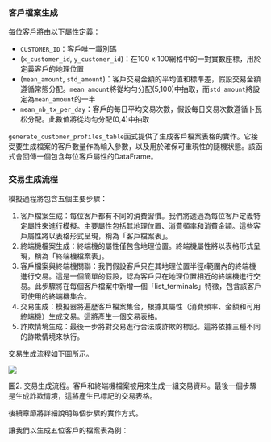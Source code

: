 ### 客戶檔案生成

每位客戶將由以下屬性定義：

- `CUSTOMER_ID`：客戶唯一識別碼
- (`x_customer_id`, `y_customer_id`)：在100 x 100網格中的一對實數座標，用於定義客戶的地理位置
- (`mean_amount`, `std_amount`)：客戶交易金額的平均值和標準差，假設交易金額遵循常態分配。`mean_amount`將從均勻分配(5,100)中抽取，而`std_amount`將設定為`mean_amount`的一半
- `mean_nb_tx_per_day`：客戶的每日平均交易次數，假設每日交易次數遵循卜瓦松分配。此數值將從均勻分配(0,4)中抽取

`generate_customer_profiles_table`函式提供了生成客戶檔案表格的實作。它接受要生成檔案的客戶數量作為輸入參數，以及用於確保可重現性的隨機狀態。該函式會回傳一個包含每位客戶屬性的DataFrame。

### 交易生成流程

模擬過程將包含五個主要步驟：

1. 客戶檔案生成：每位客戶都有不同的消費習慣。我們將透過為每位客戶定義特定屬性來進行模擬。主要屬性包括其地理位置、消費頻率和消費金額。這些客戶屬性將以表格形式呈現，稱為「客戶檔案表」。
2. 終端機檔案生成：終端機的屬性僅包含地理位置。終端機屬性將以表格形式呈現，稱為「終端機檔案表」。
3. 客戶檔案與終端機關聯：我們假設客戶只在其地理位置半徑r範圍內的終端機進行交易。這是一個簡單的假設，認為客戶只在地理位置相近的終端機進行交易。此步驟將在每個客戶檔案中新增一個「list_terminals」特徵，包含該客戶可使用的終端機集合。
4. 交易生成：模擬器將遍歷客戶檔案集合，根據其屬性（消費頻率、金額和可用終端機）生成交易。這將產生一個交易表格。
5. 詐欺情境生成：最後一步將對交易進行合法或詐欺的標記。這將依據三種不同的詐欺情境來執行。

交易生成流程如下圖所示。

<img src="https://github.com/Ming-Jer/fraud-detection-handbook/blob/main/Chapter_3_GettingStarted/images/FlowChart.png">

圖2. 交易生成流程。客戶和終端機檔案被用來生成一組交易資料。最後一個步驟是生成詐欺情境，這將產生已標記的交易表格。

後續章節將詳細說明每個步驟的實作方式。

讓我們以生成五位客戶的檔案表為例：